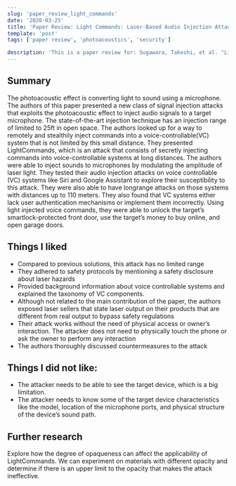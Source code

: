 ```yaml
---
slug: 'paper_review_light_commands'
date: '2020-03-25'
title: 'Paper Review: Light Commands: Laser-Based Audio Injection Attacks on Voice-Controllable Systems'
template: 'post'
tags: ['paper review', 'photoacoustics', 'security']

description: 'This is a paper review for: Sugawara, Takeshi, et al. "Light commands: laser-based audio injection attacks on voice-controllable systems." 29th {USENIX} Security Symposium ({USENIX} Security 20). 2020.'
---
```


## Summary

The photoacoustic effect is converting light to sound using a microphone. The authors of this paper
presented a new class of signal injection attacks that exploits the photoacoustic effect to inject audio
signals to a target microphone. The state-of-the-art injection technique has an injection range of limited
to 25ft in open space. The authors looked up for a way to remotely and stealthily inject commands into
a voice-controllable(VC) system that is not limited by this small distance. They presented
LightCommands, which is an attack that consists of secretly injecting commands into voice-controllable
systems at long distances. The authors were able to inject sounds to microphones by modulating the
amplitude of laser light. They tested their audio injection attacks on voice controllable (VC) systems like
Siri and Google Assistant to explore their susceptibility to this attack. They were also able to have longrange attacks on those systems with distances up to 110 meters. They also found that VC systems either
lack user authentication mechanisms or implement them incorrectly. Using light injected voice
commands, they were able to unlock the target’s smartlock-protected front door, use the target’s
money to buy online, and open garage doors.

## Things I liked

- Compared to previous solutions, this attack has no limited range
- They adhered to safety protocols by mentioning a safety disclosure about laser hazards
- Provided background information about voice controllable systems and explained the taxonomy
  of VC components.
- Although not related to the main contribution of the paper, the authors exposed laser sellers
  that state laser output on their products that are different from real output to bypass safety
  regulations
- Their attack works without the need of physical access or owner’s interaction. The attacker does
  not need to physically touch the phone or ask the owner to perform any interaction
- The authors thoroughly discussed countermeasures to the attack

## Things I did not like:

- The attacker needs to be able to see the target device, which is a big limitation.
- The attacker needs to know some of the target device characteristics like the model, location of
  the microphone ports, and physical structure of the device’s sound path.

## Further research

Explore how the degree of opaqueness can affect the applicability of LightCommands. We can
experiment on materials with different opacity and determine if there is an upper limit to the opacity
that makes the attack ineffective.
